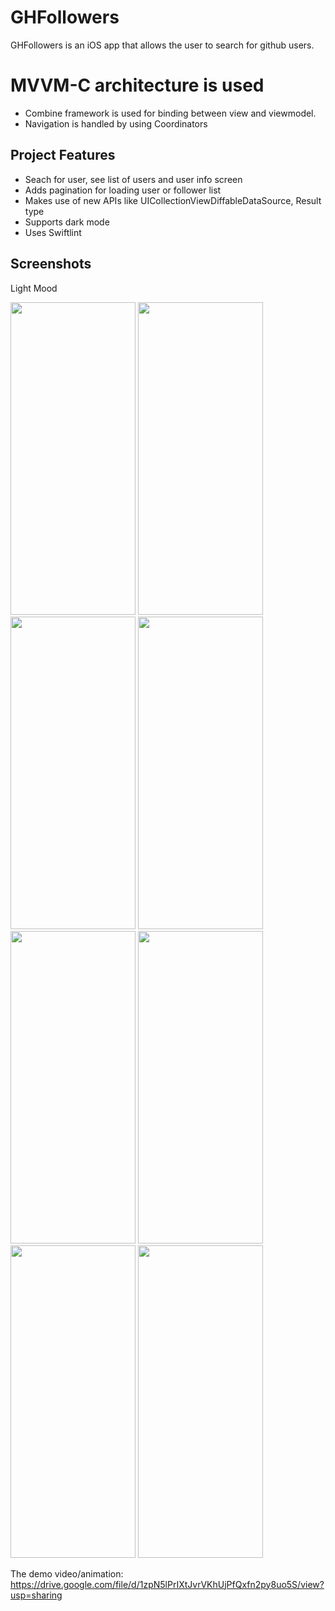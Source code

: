 # GHFollowers

GHFollowers is an iOS app that allows the user to search for github users.
# MVVM-C architecture is used
- Combine framework is used for binding between view and viewmodel.
- Navigation is handled by using Coordinators

## Project Features
- Seach for user, see list of users and user info screen
- Adds pagination for loading user or follower list
- Makes use of new APIs like UICollectionViewDiffableDataSource, Result type
- Supports dark mode
- Uses Swiftlint

## Screenshots

Light Mood

<img src="https://github.com/zhshakuali/GHFollowers/assets/119519373/9881e838-e92b-4470-afc9-53aaf509b795" width="200" height="500">
<img src="https://github.com/zhshakuali/GHFollowers/assets/119519373/5d7c6d1a-d374-4f94-8f8a-2e57fc550690" width="200" height="500">
<img src="https://github.com/zhshakuali/GHFollowers/assets/119519373/8710d13f-252a-468e-9e8c-58684f9baf60" width="200" height="500">
<img src="https://github.com/zhshakuali/GHFollowers/assets/119519373/93b5dcc7-e6ca-4b7c-986c-59146d358d6c" width="200" height="500">
<img src="https://github.com/zhshakuali/GHFollowers/assets/119519373/c1a6b881-cd6f-4896-b398-e70e52cc4a57" width="200" height="500">
<img src="https://github.com/zhshakuali/GHFollowers/assets/119519373/210bddd5-236b-4c0f-b4f1-ea8fd4b0aae2" width="200" height="500">
<img src="https://github.com/zhshakuali/GHFollowers/assets/119519373/351ead2c-47aa-43e7-9cd4-05f8a3973edc" width="200" height="500">
<img src="https://github.com/zhshakuali/GHFollowers/assets/119519373/d98b96a5-0984-4627-84a9-7924a0c98e4c" width="200" height="500">



The demo video/animation: https://drive.google.com/file/d/1zpN5lPrIXtJvrVKhUjPfQxfn2py8uo5S/view?usp=sharing
